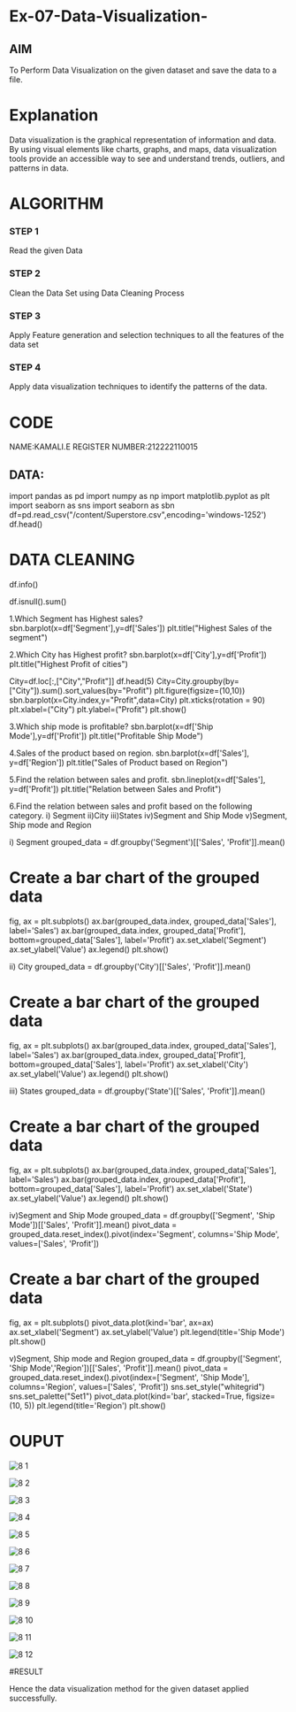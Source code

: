 # Ex-07-Data-Visualization-

## AIM
To Perform Data Visualization on the given dataset and save the data to a file. 

# Explanation
Data visualization is the graphical representation of information and data. By using visual elements like charts, graphs, and maps, data visualization tools provide an accessible way to see and understand trends, outliers, and patterns in data.

# ALGORITHM
### STEP 1
Read the given Data
### STEP 2
Clean the Data Set using Data Cleaning Process
### STEP 3
Apply Feature generation and selection techniques to all the features of the data set
### STEP 4
Apply data visualization techniques to identify the patterns of the data.


# CODE

NAME:KAMALI.E
REGISTER NUMBER:212222110015
## DATA:
import pandas as pd
import numpy as np
import matplotlib.pyplot as plt
import seaborn as sns
import seaborn as sbn
df=pd.read_csv("/content/Superstore.csv",encoding='windows-1252')
df.head()

# DATA CLEANING
df.info()

df.isnull().sum()

1.Which Segment has Highest sales?
sbn.barplot(x=df['Segment'],y=df['Sales'])
plt.title("Highest Sales of the segment")

2.Which City has Highest profit?
sbn.barplot(x=df['City'],y=df['Profit'])
plt.title("Highest Profit of cities")

City=df.loc[:,["City","Profit"]]
df.head(5)
City=City.groupby(by=["City"]).sum().sort_values(by="Profit")
plt.figure(figsize=(10,10))
sbn.barplot(x=City.index,y="Profit",data=City)
plt.xticks(rotation = 90)
plt.xlabel=("City")
plt.ylabel=("Profit")
plt.show()

3.Which ship mode is profitable?
sbn.barplot(x=df['Ship Mode'],y=df['Profit'])
plt.title("Profitable Ship Mode")

4.Sales of the product based on region.
sbn.barplot(x=df['Sales'], y=df['Region'])
plt.title("Sales of Product based on Region")

5.Find the relation between sales and profit.
sbn.lineplot(x=df['Sales'], y=df['Profit'])
plt.title("Relation between Sales and Profit")

6.Find the relation between sales and profit based on the following category. i) Segment ii)City iii)States iv)Segment and Ship Mode v)Segment, Ship mode and Region

i) Segment
grouped_data = df.groupby('Segment')[['Sales', 'Profit']].mean()
# Create a bar chart of the grouped data
fig, ax = plt.subplots()
ax.bar(grouped_data.index, grouped_data['Sales'], label='Sales')
ax.bar(grouped_data.index, grouped_data['Profit'], bottom=grouped_data['Sales'], label='Profit')
ax.set_xlabel('Segment')
ax.set_ylabel('Value')
ax.legend()
plt.show()

ii) City
grouped_data = df.groupby('City')[['Sales', 'Profit']].mean()
# Create a bar chart of the grouped data
fig, ax = plt.subplots()
ax.bar(grouped_data.index, grouped_data['Sales'], label='Sales')
ax.bar(grouped_data.index, grouped_data['Profit'], bottom=grouped_data['Sales'], label='Profit')
ax.set_xlabel('City')
ax.set_ylabel('Value')
ax.legend()
plt.show()

iii) States
grouped_data = df.groupby('State')[['Sales', 'Profit']].mean()
# Create a bar chart of the grouped data
fig, ax = plt.subplots()
ax.bar(grouped_data.index, grouped_data['Sales'], label='Sales')
ax.bar(grouped_data.index, grouped_data['Profit'], bottom=grouped_data['Sales'], label='Profit')
ax.set_xlabel('State')
ax.set_ylabel('Value')
ax.legend()
plt.show()

iv)Segment and Ship Mode
grouped_data = df.groupby(['Segment', 'Ship Mode'])[['Sales', 'Profit']].mean()
pivot_data = grouped_data.reset_index().pivot(index='Segment', columns='Ship Mode', values=['Sales', 'Profit'])
# Create a bar chart of the grouped data
fig, ax = plt.subplots()
pivot_data.plot(kind='bar', ax=ax)
ax.set_xlabel('Segment')
ax.set_ylabel('Value')
plt.legend(title='Ship Mode')
plt.show()

v)Segment, Ship mode and Region
grouped_data = df.groupby(['Segment', 'Ship Mode','Region'])[['Sales', 'Profit']].mean()
pivot_data = grouped_data.reset_index().pivot(index=['Segment', 'Ship Mode'], columns='Region', values=['Sales', 'Profit'])
sns.set_style("whitegrid")
sns.set_palette("Set1")
pivot_data.plot(kind='bar', stacked=True, figsize=(10, 5))
plt.legend(title='Region')
plt.show()

# OUPUT

![8 1](https://github.com/Kamali22004796/Ex-08-Data-Visualization-/assets/120567837/e81cfd6d-daaf-4341-9e4a-364b055a570a)

![8 2](https://github.com/Kamali22004796/Ex-08-Data-Visualization-/assets/120567837/bf0abd28-8561-4bb4-b4f9-65aee82d77d3)

![8 3](https://github.com/Kamali22004796/Ex-08-Data-Visualization-/assets/120567837/3fce1e40-fb9b-44a9-99fa-75c5b569a7ec)

![8 4](https://github.com/Kamali22004796/Ex-08-Data-Visualization-/assets/120567837/1ffa3a9c-b37c-4965-818e-6b03740eab62)

![8 5](https://github.com/Kamali22004796/Ex-08-Data-Visualization-/assets/120567837/b5de94d1-93d4-4c2f-bdd8-c84eb1fb4249)

![8 6](https://github.com/Kamali22004796/Ex-08-Data-Visualization-/assets/120567837/bd9623f0-41dc-4d5d-a87c-149b88ada969)

![8 7](https://github.com/Kamali22004796/Ex-08-Data-Visualization-/assets/120567837/26f6e617-0f3b-4d4a-b623-8b8743117f7b)

![8 8](https://github.com/Kamali22004796/Ex-08-Data-Visualization-/assets/120567837/d53d0b4c-2960-4f7b-a907-69807c86ad2e)

![8 9](https://github.com/Kamali22004796/Ex-08-Data-Visualization-/assets/120567837/16168ef9-0fe4-4352-95dd-7a5df75594ee)

![8 10](https://github.com/Kamali22004796/Ex-08-Data-Visualization-/assets/120567837/ccf02752-1d6f-44ac-bda2-e7d122c864be)

![8 11](https://github.com/Kamali22004796/Ex-08-Data-Visualization-/assets/120567837/b276ed7a-6bce-4906-a0d4-4a484d10a005)

![8 12](https://github.com/Kamali22004796/Ex-08-Data-Visualization-/assets/120567837/7a49de59-c1a1-4219-86c0-0ebef15cb9c0)

#RESULT

Hence the data visualization method for the given dataset applied successfully.























